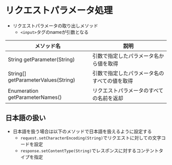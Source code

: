 # リクエストパラメータ処理

- リクエストパラメータの取り出しメソッド
    - `<input>`タグのnameが引数となる

|メソッド名|説明|
|---|---|
|String getParameter(String)|引数で指定したパラメータ名から値を取得|
|String[] getParameterValues(String)|引数で指定したパラメータ名のすべての値を取得|
|Enumeration getParameterNames()|リクエストパラメータのすべての名前を返却|

## 日本語の扱い
- 日本語を扱う場合は以下のメソッドで日本語を扱えるように設定する
    - `request.setCharacterEncoding(String)`でリクエストに対しての文字コードを設定
    - `response.setContentType(String)`でレスポンスに対するコンテントタイプを指定
